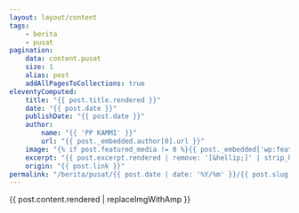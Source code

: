 ```yaml
---
layout: layout/content
tags:
    - berita
    - pusat
pagination:
    data: content.pusat
    size: 1
    alias: post
    addAllPagesToCollections: true
eleventyComputed:
    title: "{{ post.title.rendered }}"
    date: "{{ post.date }}"
    publishDate: "{{ post.date }}"
    author:
        name: "{{ 'PP KAMMI' }}"
        url: "{{ post._embedded.author[0].url }}"
    image: "{% if post.featured_media != 0 %}{{ post._embedded['wp:featuredmedia'][0].source_url }}{% else %}{{ false }}{% endif %}"
    excerpt: "{{ post.excerpt.rendered | remove: '[&hellip;]' | strip_html }}"
    origin: "{{ post.link }}"
permalink: "/berita/pusat/{{ post.date | date: '%Y/%m' }}/{{ post.slug | truncate: 100, '' }}.html"
---
```

{{ post.content.rendered | replaceImgWithAmp }}